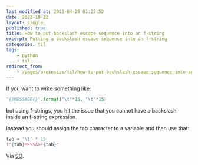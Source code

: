 ```yaml
---
last_modified_at: 2023-04-25 01:22:52
date: 2022-10-22
layout: single
published: true
title: How to put backslash escape sequence into an f-string
excerpt: Putting a backslash escape sequence into an f-string
categories: til
tags:
    - python
    - til
redirect_from:
    - /pages/proinsias/til/how-to-put-backslash-escape-sequence-into-an-f-string
---
```


If you want to write something like:

```python
"{}MESSAGE{}".format("\t"*15, "\t"*15)
```

but using f-strings, you hit the issue that you cannot have a backslash inside an f-string expression.

Instead you should assign the tab character to a variable and then use that:

```python
tab = '\t' * 15
f"{tab}MESSAGE{tab}"
```

Via [SO](https://stackoverflow.com/q/66173070/1257318).
